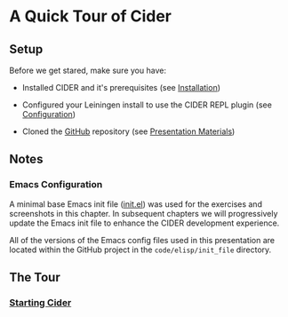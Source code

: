 # A Quick Tour of Cider

## Setup

Before we get stared, make sure you have:

* Installed CIDER and it's prerequisites (see [Installation](../../Installation/README.md))
    
*  Configured your Leiningen install to use the CIDER REPL plugin (see [Configuration](../../Configuration/README.md))

* Cloned the [GitHub](https://github.com/tbellisiv/clojure-emacs-cider-intro) repository (see [Presentation Materials](../../Presentation_Materials/README.md))

## Notes

### Emacs Configuration

A minimal base Emacs init file ([init.el](../../../code/elisp/init_file/00_base/init.el)) was used for the exercises and screenshots in this chapter. In subsequent chapters we will progressively update the Emacs init file to enhance the CIDER development experience.

All of the versions of the Emacs config files used in this presentation are located within the GitHub project in the ```code/elisp/init_file``` directory.

## The Tour

### [Starting Cider](Tour_de_Cider/Starting.md)








